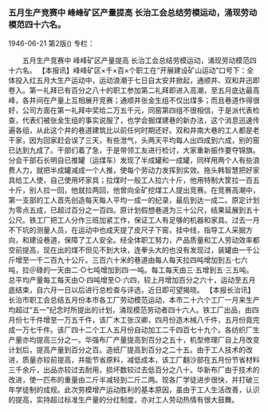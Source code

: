 ### 五月生产竞赛中  峰峰矿区产量提高  长治工会总结劳模运动，涌现劳动模范四十六名。

1946-06-21
第2版()
专栏：

　　五月生产竞赛中
    峰峰矿区产量提高
    长治工会总结劳模运动，涌现劳动模范四十六名。
    【本报讯】峰峰矿区×千×百×个职工在“开展建设矿山运动”口号下：全体投入红五月大生产运动中，运动浪潮于七日自太安井掀起，通顺井、双和井迅即卷入。第一礼拜已有百分之八十的职工参加第二礼拜即进入高潮，至五月底达最高峰，各井间在产量上互相展开竞赛；通顺井张金生组不仅出煤多；而且巷道作得很好，公司方面在第一礼拜中奖给二万五千元，同窑第四组不很相信，于是派代表检查，代表们被张金生组的事实说服了，也学会掘煤建巷的新办法，这个消息迅速传遍各组，从此这个井的巷道建筑比以前任何时期还好。双和井南大巷的工人都是老干家，因为回家赶会误了三天，有些泄气，头两天平均每人出四成到六成，别的窑已达到九成了。干部们着了急，于是带领工友进行检讨，大家重新振作要夺锦旗。分会干部石长明自已推罐（运煤车）发现了半成罐和一成罐，同样用两个人有些浪费人力，就把半成罐减成一个人推，使每个劳动力发挥到实效。拖头韩智慧把好家具给工人使，自己使用坏家具；拉煤时一般工人拉六十斤，他用特制大筐拉一百五十斤，别人拉一回，他就拉两回，他曾向全矿挖煤工人提出竞赛。在竞赛高潮中，第一支部的工人首先创造每天每人平均一成一的纪录，最后到达一成二。原定计划为零点五成，已超过百分之一百四。原计划假想巷道为三十公尺，结果延展到五十公尺。铁工厂把工人分作三班加紧工作，保证工人有足够的机器和家具。过去一月不下坑的测量人员，在运动中也成天提了皮尺子下窑，挂中线，指导工人采掘方向，和建设巷道，保障了工人安全。经全体职工努力，产品质量和工人劳动效率都空前提高，现在出的煤不但见不到大块，连拳头大的也没有发现过，装罐由一千公斤增至一千二百九十公斤。三百六十米的巷道由每人每天拉四吨增加到五·七六吨，拉＠碌的一天由二·○七吨增加到四·一吨。每工每天由三·五增到五·三五吨。总平均产量每工每天由○·四吨增至○·六四，较上月增加百分之六十，运动至五月底结束，自六月一日以后进行总检查与评选，近日即可望揭晓。
    【本报长治讯】长治市职工会总结五月份本市各工厂劳动模范运动，本市二十六个工厂一月来生产均超过“五一”纪念时所提出的计划，涌现模范劳动者四十六人。铁工厂出品，由四月份七千件增至一万五千件，该厂木工张汉卿，四月份造木械八千件，五月份竟完成一万七千件。该厂四十二个工人五月份自动加工二千四百七十九个。各纺织厂生产量亦均提高三分之一。华强布厂产量提高到百分之五十，机型修理厂自上月改变计划后，提高产量到百分之百。造纸厂提高到百分之二十五。由于工人技术的改进，质量亦较前提高，并能节省原料，减低成本，该工厂翻沙部在五月份节省材料三千余斤，出品亦较过去耐用，损坏数较过去低百分之八十。华新布厂由于技术的改进，使一匹布的重量由二斤半减轻到二斤二两。现各厂学徒进步很快，并打破三年学徒制的成规。此次劳模增产运动胜利的基本原因，虽由于工人生活改善，认识的提高，实持超过标准生产量的分红制度，亦对工人劳动热情有很大鼓舞。
